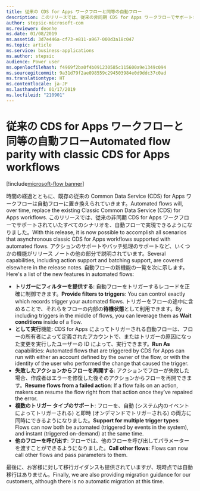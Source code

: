 ```yaml
---
title: 従来の CDS for Apps ワークフローと同等の自動フロー
description: このリリースでは、従来の非同期 CDS for Apps ワークフローでサポートされていたすべてのシナリオを、自動フローで実現できるようになりました。
author: stepsic-microsoft-com
ms.reviewer: deonhe
ms.date: 01/08/2019
ms.assetid: 3d7e446a-cf73-e811-a967-000d3a18c047
ms.topic: article
ms.service: business-applications
ms.author: stepsic
audience: Power user
ms.openlocfilehash: f4969f2ba0f4b091230585c115600a9e1349c094
ms.sourcegitcommit: 9a31d79f2ae098559c294503984e0d9ddc37c0ad
ms.translationtype: HT
ms.contentlocale: ja-JP
ms.lasthandoff: 01/17/2019
ms.locfileid: "210901"
---
```

# <a name="automated-flow-parity-with-classic-cds-for-apps-workflows"></a><span data-ttu-id="39824-103">従来の CDS for Apps ワークフローと同等の自動フロー</span><span class="sxs-lookup"><span data-stu-id="39824-103">Automated flow parity with classic CDS for Apps workflows</span></span>


[!include[microsoft-flow banner](../includes/microsoft-flow.md)]

<span data-ttu-id="39824-104">時間の経過とともに、既存の従来の Common Data Service (CDS) for Apps ワークフローは自動フローに置き換えられていきます。</span><span class="sxs-lookup"><span data-stu-id="39824-104">Automated flows will, over time, replace the existing Classic Common Data Service (CDS) for Apps workflows.</span></span> <span data-ttu-id="39824-105">このリリースでは、従来の非同期 CDS for Apps ワークフローでサポートされていたすべてのシナリオを、自動フローで実現できるようになりました。</span><span class="sxs-lookup"><span data-stu-id="39824-105">With this release, it is now possible to accomplish all scenarios that asynchronous classic CDS for Apps workflows supported with automated flows.</span></span> <span data-ttu-id="39824-106">アクションのサポートやバッチ処理のサポートなど、いくつかの機能がリリース ノートの他の部分で説明されています。</span><span class="sxs-lookup"><span data-stu-id="39824-106">Several capabilities, including action support and batching support, are covered elsewhere in the release notes.</span></span> <span data-ttu-id="39824-107">自動フローの新機能の一覧を次に示します。</span><span class="sxs-lookup"><span data-stu-id="39824-107">Here's a list of the new features in automated flows:</span></span>

- <span data-ttu-id="39824-108">**トリガーにフィルターを提供する**: 自動フローをトリガーするレコードを正確に制御できます。</span><span class="sxs-lookup"><span data-stu-id="39824-108">**Provide filters to triggers**: You can control exactly which records trigger your automated flows.</span></span> <span data-ttu-id="39824-109">トリガーをフローの途中に含めることで、それらをフローの内部の**待機状態**として利用できます。</span><span class="sxs-lookup"><span data-stu-id="39824-109">By including triggers in the middle of flows, you can leverage them as **Wait conditions** inside of a flow.</span></span>
- <span data-ttu-id="39824-110">**として実行**機能: CDS for Apps によってトリガーされる自動フローは、フローの所有者によって定義されたアカウントで、またはトリガーの原因になった変更を実行したユーザーの ID によって、実行できます。</span><span class="sxs-lookup"><span data-stu-id="39824-110">**Run As** capabilities: Automated flows that are triggered by CDS for Apps can run with either an account defined by the owner of the flow, or with the identity of the user who performed the change that caused the trigger.</span></span>
- <span data-ttu-id="39824-111">**失敗したアクションからフローを再開する**: アクションでフローが失敗した場合、作成者はエラーを修復した後そのアクションからフローを再開できます。</span><span class="sxs-lookup"><span data-stu-id="39824-111">**Resume flows from a failed action**: If a flow fails on an action, makers can resume the flow right from that action once they’ve repaired the error.</span></span>
- <span data-ttu-id="39824-112">**複数のトリガー タイプのサポート**: フローを、自動 (システム内のイベントによってトリガーされる) と即時 (オンデマンドでトリガーされる) の両方に同時にできるようになりました。</span><span class="sxs-lookup"><span data-stu-id="39824-112">**Support for multiple trigger types**: Flows can now both be automated (triggered by events in the system), and instant (triggered on-demand) at the same time.</span></span>
- <span data-ttu-id="39824-113">**他のフローを呼び出す**: フローでは、他のフローを呼び出してパラメーターを渡すことができるようになりました。</span><span class="sxs-lookup"><span data-stu-id="39824-113">**Call other flows**: Flows can now call other flows and pass parameters to them.</span></span>

<span data-ttu-id="39824-114">最後に、お客様に対して移行ガイダンスも提供されていますが、現時点では自動移行はありません。</span><span class="sxs-lookup"><span data-stu-id="39824-114">Finally, we are also providing migration guidance for our customers, although there is no automatic migration at this time.</span></span>
